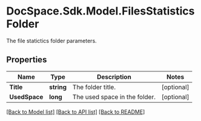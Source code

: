 # DocSpace.Sdk.Model.FilesStatisticsFolder
The file statictics folder parameters.

## Properties

Name | Type | Description | Notes
------------ | ------------- | ------------- | -------------
**Title** | **string** | The folder title. | [optional] 
**UsedSpace** | **long** | The used space in the folder. | [optional] 

[[Back to Model list]](../README.md#documentation-for-models) [[Back to API list]](../README.md#documentation-for-api-endpoints) [[Back to README]](../README.md)

